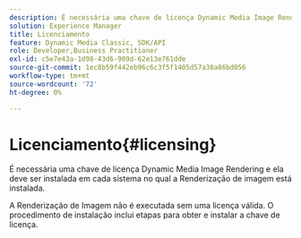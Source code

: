 ```yaml
---
description: É necessária uma chave de licença Dynamic Media Image Rendering e ela deve ser instalada em cada sistema no qual a Renderização de imagem está instalada.
solution: Experience Manager
title: Licenciamento
feature: Dynamic Media Classic, SDK/API
role: Developer,Business Practitioner
exl-id: c5e7e43a-1d98-43d6-909d-62e13e761dde
source-git-commit: 1ec8b59f442eb96c6c3f5f1405d57a38a86bd056
workflow-type: tm+mt
source-wordcount: '72'
ht-degree: 0%

---
```


# Licenciamento{#licensing}

É necessária uma chave de licença Dynamic Media Image Rendering e ela deve ser instalada em cada sistema no qual a Renderização de imagem está instalada.

A Renderização de Imagem não é executada sem uma licença válida. O procedimento de instalação inclui etapas para obter e instalar a chave de licença.
